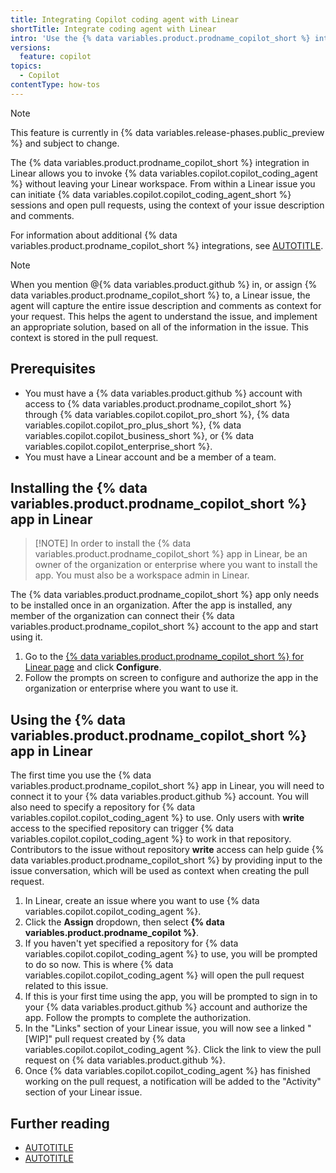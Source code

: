 ```yaml
---
title: Integrating Copilot coding agent with Linear
shortTitle: Integrate coding agent with Linear
intro: 'Use the {% data variables.product.prodname_copilot_short %} integration in Linear to provide context and open pull requests, all from within your Linear workspace.'
versions:
  feature: copilot
topics:
  - Copilot
contentType: how-tos
---
```


> [!NOTE]
> This feature is currently in {% data variables.release-phases.public_preview %} and subject to change.

The {% data variables.product.prodname_copilot_short %} integration in Linear allows you to invoke {% data variables.copilot.copilot_coding_agent %} without leaving your Linear workspace. From within a Linear issue you can initiate {% data variables.copilot.copilot_coding_agent_short %} sessions and open pull requests, using the context of your issue description and comments.

For information about additional {% data variables.product.prodname_copilot_short %} integrations, see [AUTOTITLE](/copilot/concepts/tools/about-copilot-integrations).

> [!NOTE]
> When you mention @{% data variables.product.github %} in, or assign {% data variables.product.prodname_copilot_short %} to, a Linear issue, the agent will capture the entire issue description and comments as context for your request. This helps the agent to understand the issue, and implement an appropriate solution, based on all of the information in the issue. This context is stored in the pull request.

## Prerequisites

* You must have a {% data variables.product.github %} account with access to {% data variables.product.prodname_copilot_short %} through {% data variables.copilot.copilot_pro_short %}, {% data variables.copilot.copilot_pro_plus_short %}, {% data variables.copilot.copilot_business_short %}, or {% data variables.copilot.copilot_enterprise_short %}.
* You must have a Linear account and be a member of a team.

## Installing the {% data variables.product.prodname_copilot_short %} app in Linear

> [!NOTE] In order to install the {% data variables.product.prodname_copilot_short %} app in Linear, be an owner of the organization or enterprise where you want to install the app. You must also be a workspace admin in Linear.

The {% data variables.product.prodname_copilot_short %} app only needs to be installed once in an organization. After the app is installed, any member of the organization can connect their {% data variables.product.prodname_copilot_short %} account to the app and start using it.

1. Go to the [{% data variables.product.prodname_copilot_short %} for Linear page](https://github.com/apps/github-copilot-for-linear?ref_product=copilot&ref_type=engagement&ref_style=text&utm_source=docs-linear-copilot&utm_medium=docs&utm_campaign=universe25post) and click **Configure**.
1. Follow the prompts on screen to configure and authorize the app in the organization or enterprise where you want to use it.

## Using the {% data variables.product.prodname_copilot_short %} app in Linear

The first time you use the {% data variables.product.prodname_copilot_short %} app in Linear, you will need to connect it to your {% data variables.product.github %} account. You will also need to specify a repository for {% data variables.copilot.copilot_coding_agent %} to use. Only users with **write** access to the specified repository can trigger {% data variables.copilot.copilot_coding_agent %} to work in that repository. Contributors to the issue without repository **write** access can help guide {% data variables.product.prodname_copilot_short %} by providing input to the issue conversation, which will be used as context when creating the pull request.

1. In Linear, create an issue where you want to use {% data variables.copilot.copilot_coding_agent %}.
1. Click the **Assign** dropdown, then select **{% data variables.product.prodname_copilot %}**.
1. If you haven't yet specified a repository for {% data variables.copilot.copilot_coding_agent %} to use, you will be prompted to do so now. This is where {% data variables.copilot.copilot_coding_agent %} will open the pull request related to this issue.
1. If this is your first time using the app, you will be prompted to sign in to your {% data variables.product.github %} account and authorize the app. Follow the prompts to complete the authorization.
1. In the "Links" section of your Linear issue, you will now see a linked "[WIP]" pull request created by {% data variables.copilot.copilot_coding_agent %}. Click the link to view the pull request on {% data variables.product.github %}.
1. Once {% data variables.copilot.copilot_coding_agent %} has finished working on the pull request, a notification will be added to the "Activity" section of your Linear issue.

## Further reading

* [AUTOTITLE](/copilot/concepts/coding-agent/coding-agent)
* [AUTOTITLE](/copilot/concepts/coding-agent/enable-coding-agent)
